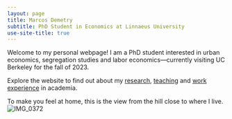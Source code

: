 ```yaml
---
layout: page
title: Marcos Demetry
subtitle: PhD Student in Economics at Linnaeus University
use-site-title: true
---
```


Welcome to my personal webpage! I am a PhD student interested in urban economics, segregation studies and labor economics—currently visiting UC Berkeley for the fall of 2023.

Explore the website to find out about my [research](research.md), [teaching](teaching.md) and [work experience](resume.md) in academia.

To make you feel at home, this is the view from the hill close to where I live.
<img src="/assets/img/IMG_0372.jpeg" alt="IMG_0372"/>